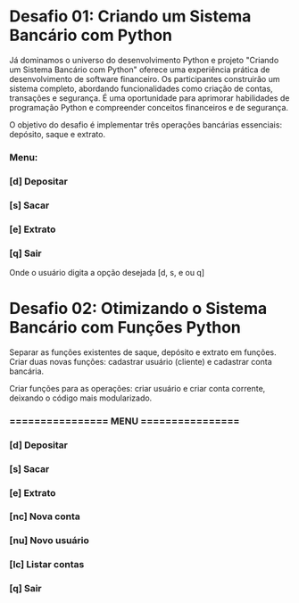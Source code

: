 # Desafio 01: Criando um Sistema Bancário com Python

Já dominamos o universo do desenvolvimento Python e projeto "Criando um Sistema Bancário com Python" oferece uma experiência prática de desenvolvimento de software financeiro. Os participantes construirão um sistema completo, abordando funcionalidades como criação de contas, transações e segurança. É uma oportunidade para aprimorar habilidades de programação Python e compreender conceitos financeiros e de segurança.

O objetivo do desafio é implementar três operações bancárias essenciais: depósito, saque e extrato. 

### Menu:
### [d] Depositar
### [s] Sacar
### [e] Extrato
### [q] Sair

Onde o usuário digita a opção desejada [d, s, e ou q]

# Desafio 02: Otimizando o Sistema Bancário com Funções Python

Separar as funções existentes de saque, depósito e extrato em funções. 
Criar duas novas funções: cadastrar usuário (cliente) e cadastrar conta bancária.

Criar funções para as operações: criar usuário e criar conta corrente, deixando o código mais modularizado.

 ###    ================ MENU ================
 ###   [d]  Depositar
 ###   [s]  Sacar
 ###   [e]  Extrato
 ###   [nc] Nova conta
 ###   [nu] Novo usuário
 ###   [lc] Listar contas
 ###   [q]  Sair
 



